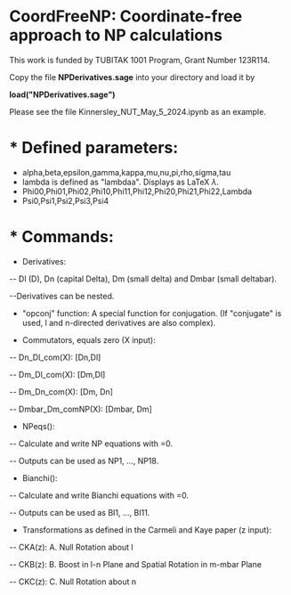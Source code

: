 # CoordFreeNP: Coordinate-free approach to NP calculations

This work is funded by TUBITAK 1001 Program, Grant Number 123R114.

Copy the file **NPDerivatives.sage** into your directory and load it by

**load("NPDerivatives.sage")**

Please see the file Kinnersley_NUT_May_5_2024.ipynb as an example.

# * Defined parameters:

- alpha,beta,epsilon,gamma,kappa,mu,nu,pi,rho,sigma,tau
- lambda is defined as "lambdaa". Displays as LaTeX $\lambda$.
- Phi00,Phi01,Phi02,Phi10,Phi11,Phi12,Phi20,Phi21,Phi22,Lambda
- Psi0,Psi1,Psi2,Psi3,Psi4

# * Commands:

- Derivatives:
  
-- Dl (D), Dn (capital Delta), Dm (small delta) and Dmbar (small deltabar). 

--Derivatives can be nested.

- "opconj" function: A special function for conjugation. 
(If "conjugate" is used, l and n-directed derivatives are also complex).

- Commutators, equals zero (X input):

-- Dn_Dl_com(X): [Dn,Dl]

-- Dm_Dl_com(X): [Dm,Dl]

-- Dm_Dn_com(X): [Dm, Dn]

-- Dmbar_Dm_comNP(X): [Dmbar, Dm]

- NPeqs(): 

-- Calculate and write NP equations with =0. 

-- Outputs can be used as NP1, ..., NP18.

- Bianchi():

-- Calculate and write Bianchi equations with =0. 

-- Outputs can be used as BI1, ..., BI11.

- Transformations as defined in the Carmeli and Kaye paper (z input):

-- CKA(z): A. Null Rotation about l

-- CKB(z): B. Boost in l-n Plane and Spatial Rotation in m-mbar Plane

-- CKC(z): C. Null Rotation about n
